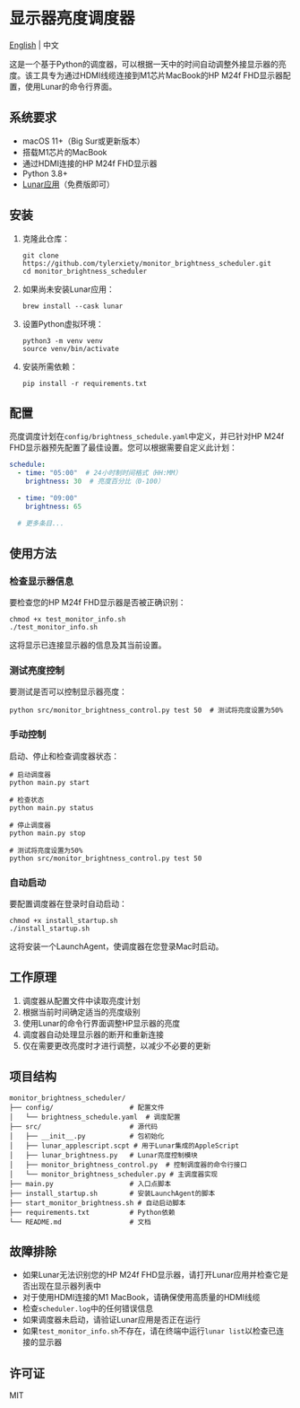 # 显示器亮度调度器

[English](README.md) | 中文

这是一个基于Python的调度器，可以根据一天中的时间自动调整外接显示器的亮度。该工具专为通过HDMI线缆连接到M1芯片MacBook的HP M24f FHD显示器配置，使用Lunar的命令行界面。

## 系统要求

- macOS 11+（Big Sur或更新版本）
- 搭载M1芯片的MacBook
- 通过HDMI连接的HP M24f FHD显示器
- Python 3.8+
- [Lunar应用](https://lunar.fyi/)（免费版即可）

## 安装

1. 克隆此仓库：
   ```
   git clone https://github.com/tylerxiety/monitor_brightness_scheduler.git
   cd monitor_brightness_scheduler
   ```

2. 如果尚未安装Lunar应用：
   ```
   brew install --cask lunar
   ```

3. 设置Python虚拟环境：
   ```
   python3 -m venv venv
   source venv/bin/activate
   ```

4. 安装所需依赖：
   ```
   pip install -r requirements.txt
   ```

## 配置

亮度调度计划在`config/brightness_schedule.yaml`中定义，并已针对HP M24f FHD显示器预先配置了最佳设置。您可以根据需要自定义此计划：

```yaml
schedule:
  - time: "05:00"  # 24小时制时间格式（HH:MM）
    brightness: 30  # 亮度百分比（0-100）
  
  - time: "09:00" 
    brightness: 65
  
  # 更多条目...
```

## 使用方法

### 检查显示器信息

要检查您的HP M24f FHD显示器是否被正确识别：

```
chmod +x test_monitor_info.sh
./test_monitor_info.sh
```

这将显示已连接显示器的信息及其当前设置。

### 测试亮度控制

要测试是否可以控制显示器亮度：

```
python src/monitor_brightness_control.py test 50  # 测试将亮度设置为50%
```

### 手动控制

启动、停止和检查调度器状态：

```
# 启动调度器
python main.py start

# 检查状态
python main.py status

# 停止调度器
python main.py stop

# 测试将亮度设置为50%
python src/monitor_brightness_control.py test 50
```

### 自动启动

要配置调度器在登录时自动启动：

```
chmod +x install_startup.sh
./install_startup.sh
```

这将安装一个LaunchAgent，使调度器在您登录Mac时启动。

## 工作原理

1. 调度器从配置文件中读取亮度计划
2. 根据当前时间确定适当的亮度级别
3. 使用Lunar的命令行界面调整HP显示器的亮度
4. 调度器自动处理显示器的断开和重新连接
5. 仅在需要更改亮度时才进行调整，以减少不必要的更新

## 项目结构

```
monitor_brightness_scheduler/
├── config/                   # 配置文件
│   └── brightness_schedule.yaml  # 调度配置
├── src/                      # 源代码
│   ├── __init__.py           # 包初始化
│   ├── lunar_applescript.scpt # 用于Lunar集成的AppleScript
│   ├── lunar_brightness.py   # Lunar亮度控制模块
│   ├── monitor_brightness_control.py  # 控制调度器的命令行接口
│   └── monitor_brightness_scheduler.py # 主调度器实现
├── main.py                   # 入口点脚本
├── install_startup.sh        # 安装LaunchAgent的脚本
├── start_monitor_brightness.sh # 自动启动脚本
├── requirements.txt          # Python依赖
└── README.md                 # 文档
```

## 故障排除

- 如果Lunar无法识别您的HP M24f FHD显示器，请打开Lunar应用并检查它是否出现在显示器列表中
- 对于使用HDMI连接的M1 MacBook，请确保使用高质量的HDMI线缆
- 检查`scheduler.log`中的任何错误信息
- 如果调度器未启动，请验证Lunar应用是否正在运行
- 如果`test_monitor_info.sh`不存在，请在终端中运行`lunar list`以检查已连接的显示器

## 许可证

MIT 